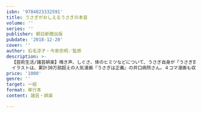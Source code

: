 ```yaml
---
isbn: '9784023332591'
title: うさぎがおしえるうさぎの本音
volume: ''
series: ''
publisher: 朝日新聞出版
pubdate: '2018-12-20'
cover: ''
author: 石毛淳子・今泉忠明／監修
description: >-
  【芸術生活/諸芸娯楽】鳴き声、しぐさ、体のヒミツなどについて、うさぎ自身が「うさぎ目線」で解説。飼い主が思わずハッとするうさぎの本音130項目上を豊富なイラストとともに紹介！
  イラストは、累計30万部超えの人気漫画『うさぎは正義』の井口病院さん。４コマ漫画も収録。
price: '1000'
genre: ''
target: 一般
format: 単行本
content: 諸芸・娯楽

---
```

